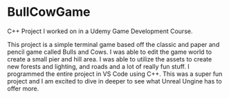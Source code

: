 # BullCowGame
C++ Project I worked on in a Udemy Game Development Course. 

This project is a simple terminal game based off the classic and paper and pencil game called Bulls and Cows. I was able to edit the game world to create a 
small pier and hill area. I was able to utilize the assets to create new forests and lighting, and roads and a lot of really fun stuff. I programmed the entire
project in VS Code using C++. This was a super fun project and I am excited to dive in deeper to see what Unreal Ungine has to offer more.
